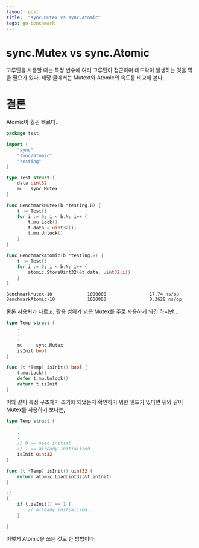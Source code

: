 ```yaml
---
layout: post
title:  "sync.Mutex vs sync.Atomic"
tags: go-benchmark
---
```


# sync.Mutex vs sync.Atomic
고루틴을 사용할 때는 특정 변수에 여러 고루틴이 접근하며 데드락이 발생하는 것을 막을 필요가 있다.
해당 글에서는 Mutext와 Atomic의 속도를 비교해 본다.

# 결론
Atomic이 훨씬 빠르다.

```go
package test

import (
	"sync"
	"sync/atomic"
	"testing"
)

type Test struct {
	data uint32
	mu   sync.Mutex
}

func BenchmarkMutex(b *testing.B) {
	t := Test{}
	for i := 0; i < b.N; i++ {
		t.mu.Lock()
		t.data = uint32(i)
		t.mu.Unlock()
	}
}

func BenchmarkAtomic(b *testing.B) {
	t := Test{}
	for i := 0; i < b.N; i++ {
		atomic.StoreUint32(&t.data, uint32(i))
	}
}
```

```
BenchmarkMutex-10             1000000                17.74 ns/op
BenchmarkAtomic-10            1000000                0.3628 ns/op
```

물론 사용처가 다르고, 활용 범위가 넓은 Mutex를 주로 사용하게 되긴 하지만... 

```go
type Temp struct {
    .
    .
    .
    mu     sync.Mutex
    isInit bool
}

func (t *Temp) isInit() bool {
    t.mu.Lock()
    defer t.mu.Unlock()
    return t.isInit
}
```
이와 같이 특정 구조체가 초기화 되었는지 확인하기 위한 필드가 있다면 위와 같이 Mutex를 사용하기 보다는,

```go
type Temp struct {
    .
    .
    .
    // 0 == need initial
    // 1 == already initialized
    isInit uint32
}

func (t *Temp) isInit() uint32 {
    return atomic.LoadUint32(&t.inInit)
}

//
{
    if t.isInit() == 1 {
        // already initialized...
    }

}
```
이렇게 Atomic을 쓰는 것도 한 방법이다.